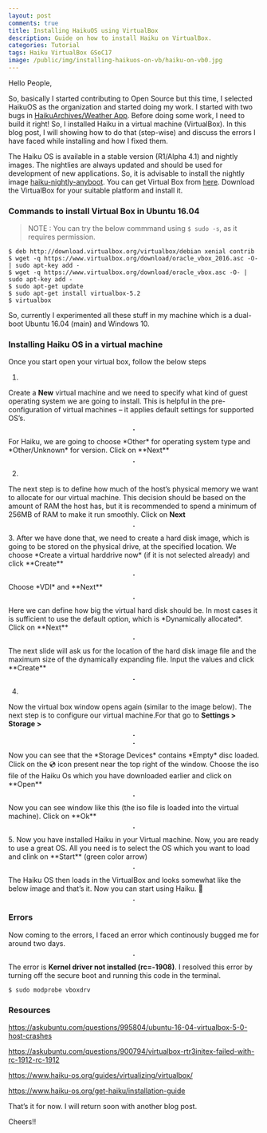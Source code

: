 ```yaml
---
layout: post
comments: true
title: Installing HaikuOS using VirtualBox
description: Guide on how to install Haiku on VirtualBox.
categories: Tutorial
tags: Haiku VirtualBox GSoC17
image: /public/img/installing-haikuos-on-vb/haiku-on-vb0.jpg
---
```

Hello People,

So, basically I started contributing to Open Source but this time, I selected HaikuOS as the organization and started doing my work. I started with two bugs in [HaikuArchives/Weather App](https://github.com/HaikuArchives/Weather). Before doing some work, I need to build it right! So, I installed Haiku in a virtual machine (VirtualBox). In this blog post, I will showing how to do that (step-wise) and discuss the errors I have faced while installing and how I fixed them.

The Haiku OS is available in a stable version (R1/Alpha 4.1) and nightly images. The nightlies are always updated and should be used for development of new applications. So, it is advisable to install the nightly image [haiku-nightly-anyboot](https://download.haiku-os.org/). You can get Virtual Box from [here](https://www.virtualbox.org/wiki/Downloads). Download the VirtualBox for your suitable platform and install it.

### Commands to install Virtual Box in Ubuntu 16.04

> NOTE : You can try the below commmand using `$ sudo -s`, as it requires permission.

```console
$ deb http://download.virtualbox.org/virtualbox/debian xenial contrib
$ wget -q https://www.virtualbox.org/download/oracle_vbox_2016.asc -O- | sudo apt-key add -
$ wget -q https://www.virtualbox.org/download/oracle_vbox.asc -O- | sudo apt-key add -
$ sudo apt-get update
$ sudo apt-get install virtualbox-5.2
$ virtualbox
```

So, currently I experimented all these stuff in my machine which is a dual-boot Ubuntu 16.04 (main) and Windows 10.

### Installing Haiku OS in a virtual machine

Once you start open your virtual box, follow the below steps

1.
  Create a **New** virtual machine and we need to  specify what kind of guest operating system we are going to install. This is helpful in the pre-configuration of virtual machines – it applies default settings for supported OS’s.
  <p align="center">
    <img src="/blog/public/img/installing-haikuos-on-vb/haiku-on-vb1.png" alt="" style="border: 1px solid">
  </p>
  For Haiku, we are going to choose *Other* for operating system type and *Other/Unknown* for version. Click on **Next**
  <p align="center">
    <img src="/blog/public/img/installing-haikuos-on-vb/haiku-on-vb2.png" alt="" style="border: 1px solid">
  </p>

2.
  The next step is to define how much of the host’s physical memory we want to allocate for our virtual machine. This decision should be based on the amount of RAM the host has, but it is recommended to spend a minimum of 256MB of RAM to make it run smoothly. Click on **Next**
  <p align="center">
    <img src="/blog/public/img/installing-haikuos-on-vb/haiku-on-vb3.png" alt="" style="border: 1px solid">
  </p>
3.
  After we have done that, we need to create a hard disk image, which is going to be stored on the physical drive, at the specified location. We choose *Create a virtual harddrive now* (if it is not selected already) and click **Create**
  <p align="center">
    <img src="/blog/public/img/installing-haikuos-on-vb/haiku-on-vb4.png" alt="" style="border: 1px solid">
  </p>
  Choose *VDI* and **Next**
  <p align="center">
    <img src="/blog/public/img/installing-haikuos-on-vb/haiku-on-vb5.png" alt="" style="border: 1px solid">
  </p>
  Here we can define how big the virtual hard disk should be. In most cases it is sufficient to use the default option, which is *Dynamically allocated*. Click on **Next**
  <p align="center">
    <img src="/blog/public/img/installing-haikuos-on-vb/haiku-on-vb6.png" alt="" style="border: 1px solid">
  </p>
  The next slide will ask us for the location of the hard disk image file and the maximum size of the dynamically expanding file. Input the values and click **Create**
  <p align="center">
    <img src="/blog/public/img/installing-haikuos-on-vb/haiku-on-vb7.png" alt="" style="border: 1px solid">
  </p>

4.
  Now the virtual box window opens again (similar to the image below). The next step is to configure our virtual machine.For that go to **Settings > Storage >**
  <p align="center">
    <img src="/blog/public/img/installing-haikuos-on-vb/haiku-on-vb8.png" alt="" style="border: 1px solid">
  </p>
  <p align="center">
    <img src="/blog/public/img/installing-haikuos-on-vb/haiku-on-vb9.png" alt="" style="border: 1px solid">
  </p>
  Now you can see that the *Storage Devices* contains *Empty* disc loaded. Click on the 💿 icon present near the top right of the window. Choose the iso file of the Haiku Os which you have downloaded earlier and click on **Open**
  <p align="center">
    <img src="/blog/public/img/installing-haikuos-on-vb/haiku-on-vb10.png" alt="" style="border: 1px solid">
  </p>
  Now you can see window like this (the iso file is loaded into the virtual machine). Click on **Ok**
  <p align="center">
    <img src="/blog/public/img/installing-haikuos-on-vb/haiku-on-vb11.png" alt="" style="border: 1px solid">
  </p>
5.
  Now you have installed Haiku in your Virtual machine. Now, you are ready to use a great OS. All you need is to select the OS which you want to load and clink on **Start** (green color arrow)
  <p align="center">
    <img src="/blog/public/img/installing-haikuos-on-vb/haiku-on-vb12.png" alt="" style="border: 1px solid">
  </p>
  The Haiku OS then loads in the VirtualBox and looks somewhat like the below image and that’s it. Now you can start using Haiku.  🙂
  <p align="center">
    <img src="/blog/public/img/installing-haikuos-on-vb/haiku-on-vb13.png" alt="" style="border: 1px solid">
  </p>

### Errors

Now coming to the errors, I faced an error which continously bugged me for around two days.

<p align="center">
  <img src="/blog/public/img/installing-haikuos-on-vb/haiku-on-vb14.png" alt="" style="border: 1px solid">
</p>

The error is **Kernel driver not installed (rc=-1908)**. I resolved this error by turning off the secure boot and running this code in the terminal.

```console
$ sudo modprobe vboxdrv
```

### Resources

https://askubuntu.com/questions/995804/ubuntu-16-04-virtualbox-5-0-host-crashes

https://askubuntu.com/questions/900794/virtualbox-rtr3initex-failed-with-rc-1912-rc-1912

https://www.haiku-os.org/guides/virtualizing/virtualbox/

https://www.haiku-os.org/get-haiku/installation-guide

That’s it for now. I will return soon with another blog post.

Cheers!!
